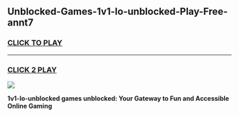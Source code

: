 
## Unblocked-Games-1v1-lo-unblocked-Play-Free-annt7
<h3>
<a href="https://premium76.site?title=1v1-lo-unblocked&ref=20M">CLICK TO PLAY</a></h3>
<hr>

<h3>
<a href="https://premium76.site?title=1v1-lo-unblocked&ref=20M">CLICK 2 PLAY</a>
  
</h3>

<a href="https://premium76.site?title=1v1-lo-unblocked&ref=19M"><img src="https://clearcache.store/games.png"></a>


**1v1-lo-unblocked games unblocked: Your Gateway to Fun and Accessible Online Gaming**
